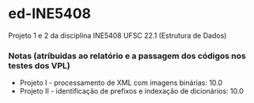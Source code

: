 # ed-INE5408

Projeto 1 e 2 da disciplina INE5408 UFSC 22.1 (Estrutura de Dados)

### Notas (atríbuidas ao relatório e a passagem dos códigos nos testes dos VPL)

- Projeto I - processamento de XML com imagens binárias: 10.0
- Projeto II - identificação de prefixos e indexação de dicionários: 10.0
